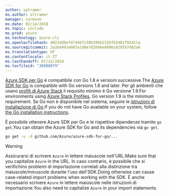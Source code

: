 ```yaml
---
author: sptramer
ms.author: sttramer
manager: carmonm
ms.date: 02/14/2018
ms.topic: include
ms.prod: azure
ms.technology: azure-cli
ms.openlocfilehash: d021dd8ef4744b7c50b296b231bf63481f92411a
ms.sourcegitcommit: 2a3bd491e087a1d0e7d269bed896c029357d62a6
ms.translationtype: HT
ms.contentlocale: it-IT
ms.lasthandoff: 07/12/2018
ms.locfileid: "38988079"
---
```

<span data-ttu-id="c9fe8-101">[Azure SDK per Go](https://github.com/Azure/azure-sdk-for-go) è compatibile con Go 1.8 e versioni successive.</span><span class="sxs-lookup"><span data-stu-id="c9fe8-101">The [Azure SDK for Go](https://github.com/Azure/azure-sdk-for-go) is compatible with Go versions 1.8 and later.</span></span> <span data-ttu-id="c9fe8-102">Per gli ambienti che usano [profili di Azure Stack](https://docs.microsoft.com/azure/azure-stack/azure-stack-version-profiles) il requisito minimo è Go versione 1.9.</span><span class="sxs-lookup"><span data-stu-id="c9fe8-102">For environments using [Azure Stack Profiles](https://docs.microsoft.com/azure/azure-stack/azure-stack-version-profiles), Go version 1.9 is the minimum requirement.</span></span>
<span data-ttu-id="c9fe8-103">Se Go non è disponibile nel sistema, seguire le [istruzioni di installazione di Go](https://golang.org/doc/install).</span><span class="sxs-lookup"><span data-stu-id="c9fe8-103">If you do not have Go available on your system, follow [the Go installation instructions](https://golang.org/doc/install).</span></span>

<span data-ttu-id="c9fe8-104">È possibile ottenere Azure SDK per Go e le rispettive dipendenze tramite `go get`.</span><span class="sxs-lookup"><span data-stu-id="c9fe8-104">You can obtain the Azure SDK for Go and its dependencies via `go get`.</span></span>

```bash
go get -u -d github.com/Azure/azure-sdk-for-go/...
```

> [!WARNING]
> <span data-ttu-id="c9fe8-105">Assicurarsi di scrivere `Azure` in lettere maiuscole nell'URL.</span><span class="sxs-lookup"><span data-stu-id="c9fe8-105">Make sure that you capitalize `Azure` in the URL.</span></span> <span data-ttu-id="c9fe8-106">In caso contrario, è possibile che si verifichino problemi di importazione correlati alla distinzione tra maiuscole/minuscole durante l'uso dell'SDK.</span><span class="sxs-lookup"><span data-stu-id="c9fe8-106">Doing otherwise can cause case-related import problems when working with the SDK.</span></span> <span data-ttu-id="c9fe8-107">È anche necessario scrivere `Azure` in lettere maiuscole nelle istruzioni di importazione.</span><span class="sxs-lookup"><span data-stu-id="c9fe8-107">You also need to capitalize `Azure` in your import statements.</span></span>
